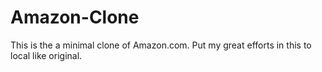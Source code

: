 # Amazon-Clone
This is the a minimal clone of Amazon.com. Put my great efforts in this to local like original.
